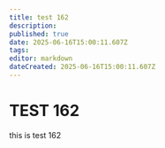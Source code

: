 ```yaml
---
title: test 162
description: 
published: true
date: 2025-06-16T15:00:11.607Z
tags: 
editor: markdown
dateCreated: 2025-06-16T15:00:11.607Z
---
```


# TEST 162
this is test 162
